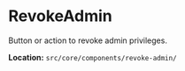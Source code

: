 # RevokeAdmin

Button or action to revoke admin privileges.

**Location:** `src/core/components/revoke-admin/`
